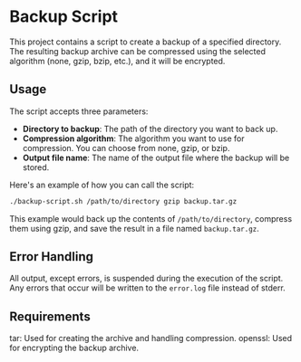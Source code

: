 # Backup Script

This project contains a script to create a backup of a specified directory.
The resulting backup archive can be compressed using the selected algorithm (none, gzip, bzip, etc.),
and it will be encrypted.

## Usage

The script accepts three parameters:

* __Directory to backup__: The path of the directory you want to back up.
* __Compression algorithm__: The algorithm you want to use for compression. You can choose from none, gzip, or bzip.
* __Output file name__: The name of the output file where the backup will be stored.

Here's an example of how you can call the script:

```bash
./backup-script.sh /path/to/directory gzip backup.tar.gz
```

This example would back up the contents of `/path/to/directory`,
compress them using gzip, and save the result in a file named `backup.tar.gz`.

## Error Handling
All output, except errors, is suspended during the execution of the script.
Any errors that occur will be written to the `error.log` file instead of stderr.

## Requirements
tar: Used for creating the archive and handling compression.
openssl: Used for encrypting the backup archive.